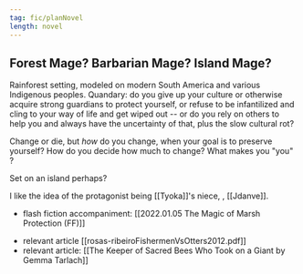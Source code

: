 ```yaml
---
tag: fic/planNovel
length: novel
---
```


## Forest Mage? Barbarian Mage? Island Mage?

Rainforest setting, modeled on modern South America and various Indigenous peoples. Quandary: do you give up your culture or otherwise acquire strong guardians to protect yourself, or refuse to be infantilized and cling to your way of life and get wiped out -- or do you rely on others to help  you and always have the uncertainty of that, plus the slow cultural rot? 

Change or die, but _how_ do you change, when your goal is to preserve yourself? How do you decide how much to change? What makes you "you" ? 

Set on an island perhaps?

I like the idea of the protagonist being [[Tyoka]]'s niece, , [[Jdanve]]. 

* flash fiction accompaniment: [[2022.01.05 The Magic of Marsh Protection (FF)]]
- relevant article [[rosas-ribeiroFishermenVsOtters2012.pdf]]
- relevant article: [[The Keeper of Sacred Bees Who Took on a Giant by Gemma Tarlach]]
